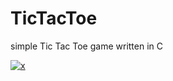 # TicTacToe
simple Tic Tac Toe game written in C

<a href="https://ibb.co/6Y0x86x"><img src="https://i.ibb.co/D4fyY3y/x.png" alt="x" border="0"></a>
